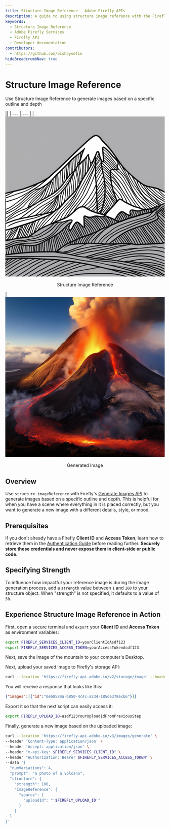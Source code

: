 ```yaml
---
title: Structure Image Reference - Adobe Firefly APIs
description: A guide to using structure image reference with the Firefly Image Model APIs.
keywords:
  - Structure Image Reference
  - Adobe Firefly Services
  - Firefly API
  - Developer documentation
contributors:
  - https://github.com/bishoysefin
hideBreadcrumbNav: true
---
```


# Structure Image Reference

Use Structure Image Reference to generate images based on a specific outline and depth

||
| --- | --- |
| ![mountain](../../images/structure-image-reference-mountain.jpeg) <p style="text-align:center">Structure Image Reference</p> | ![volcano](../../images/structure-image-reference-volcano.jpeg) <p style="text-align:center">Generated Image</p>

## Overview

Use `structure.imageReference` with Firefly's [Generate Images API](../../api/image_generation/V3/) to generate images based on a specific outline and depth. This is helpful for when you have a scene where everything in it is placed correctly, but you want to generate a new image with a different details, style, or mood.

## Prerequisites

If you don't already have a Firefly  **Client ID** and **Access Token**, learn how to retrieve them in the [Authentication Guide](../authentication/index.md) before reading further. **Securely store these credentials and never expose them in client-side or public code.**

## Specifying Strength

To influence how impactful your reference image is during the image generation process, add a `strength` value between `1` and `100` to your structure object. When "strength" is not specified, it defaults to a value of `50`.

## Experience Structure Image Reference in Action

First, open a secure terminal and `export` your **Client ID** and **Access Token** as environment variables:

```bash
export FIREFLY_SERVICES_CLIENT_ID=yourClientIdAsdf123
export FIREFLY_SERVICES_ACCESS_TOKEN=yourAccessTokenAsdf123
```

Next, save the image of the mountain to your computer's Desktop.

Next, upload your saved image to Firefly's storage API:

```bash
curl --location 'https://firefly-api.adobe.io/v2/storage/image' --header 'Content-Type: image/webp' --header 'Accept: application/json' --header "x-api-key: $FIREFLY_SERVICES_CLIENT_ID" --header "Authorization: Bearer $FIREFLY_SERVICES_ACCESS_TOKEN" --data-binary '@/Users/PLACEHOLDER_FOR_YOUR_MACHINE_USER_NAME/Desktop/structure-image-reference-mountain.webp'
```

You will receive a response that looks like this:

```json
{"images":[{"id":"0eb8584a-b850-4c4c-a234-185d6378ecb6"}]}
```

Export it so that the next script can easily access it:

```bash
export FIREFLY_UPLOAD_ID=asdf123YourUploadIdFromPreviousStep
```

Finally, generate a new image based on the uploaded image:

```bash
curl --location 'https://firefly-api.adobe.io/v3/images/generate' \
--header 'Content-Type: application/json' \
--header 'Accept: application/json' \
--header "x-api-key: $FIREFLY_SERVICES_CLIENT_ID" \
--header "Authorization: Bearer $FIREFLY_SERVICES_ACCESS_TOKEN" \
--data '{
  "numVariations": 4,
  "prompt": "a photo of a volcano",
  "structure": {
    "strength": 100,
    "imageReference": {
      "source": {
        "uploadId": "'$FIREFLY_UPLOAD_ID'"
      }
    }
  }
}'
```
